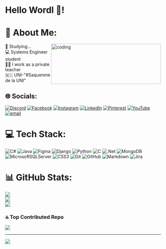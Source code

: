 # Hello Wordl 👋!
<!-------------------------------------------------------------------------------------------------------------------------------------------------------------------------->

# 💫 About Me:
<img align = "right" alt="coding" width="355" height="130" src=https://i.pinimg.com/originals/16/69/e5/1669e57761ccc67fa5e31a09a54764d0.gif>

🌱 Studying...<br>💻 Systems Engineer student<br>👩‍🏫 I work as a private teacher <br>🇳🇮 UNI-"#Saquenme de la UNI" 

## 🌐 Socials:
[![Discord](https://img.shields.io/badge/Discord-%237289DA.svg?logo=discord&logoColor=white)](https://discord.gg/luisa_mttr) [![Facebook](https://img.shields.io/badge/Facebook-%231877F2.svg?logo=Facebook&logoColor=white)]([https://facebook.com/https://www.facebook.com/Luisa.Tellez.3532507](https://www.facebook.com/Luisa.Tellez.3532507/)) [![Instagram](https://img.shields.io/badge/Instagram-%23E4405F.svg?logo=Instagram&logoColor=white)](https://instagram.com/https://www.instagram.com/lois.mttr/) [![LinkedIn](https://img.shields.io/badge/LinkedIn-%230077B5.svg?logo=linkedin&logoColor=white)](https://linkedin.com/in/https://www.linkedin.com/in/luisa-mercedes-t%C3%A9llez-garc%C3%ADa-6b9602250/) [![Pinterest](https://img.shields.io/badge/Pinterest-%23E60023.svg?logo=Pinterest&logoColor=white)](https://pinterest.com/Lois_mtrr) [![YouTube](https://img.shields.io/badge/YouTube-%23FF0000.svg?logo=YouTube&logoColor=white)]([https://youtube.com/@https://www.youtube.com/channel/UCnJLQgttAxIw1B7G8t3dDPQ](https://www.youtube.com/@Lois-mttr)) [![email](https://img.shields.io/badge/Email-D14836?logo=gmail&logoColor=white)](mailto:luisa.tellez.pro@outlook.com) 

# 💻 Tech Stack:
![C#](https://img.shields.io/badge/c%23-%23239120.svg?style=flat&logo=csharp&logoColor=white) ![Java](https://img.shields.io/badge/java-%23ED8B00.svg?style=flat&logo=openjdk&logoColor=white) ![Figma](https://img.shields.io/badge/figma-%23F24E1E.svg?style=flat&logo=figma&logoColor=white) ![Django](https://img.shields.io/badge/django-%23092E20.svg?style=flat&logo=django&logoColor=white) ![Python](https://img.shields.io/badge/python-3670A0?style=flat&logo=python&logoColor=ffdd54) ![C](https://img.shields.io/badge/c-%2300599C.svg?style=flat&logo=c&logoColor=white) ![.Net](https://img.shields.io/badge/.NET-5C2D91?style=flat&logo=.net&logoColor=white) ![MongoDB](https://img.shields.io/badge/MongoDB-%234ea94b.svg?style=flat&logo=mongodb&logoColor=white) ![MicrosoftSQLServer](https://img.shields.io/badge/Microsoft%20SQL%20Server-CC2927?style=flat&logo=microsoft%20sql%20server&logoColor=white) ![CSS3](https://img.shields.io/badge/css3-%231572B6.svg?style=flat&logo=css3&logoColor=white) ![Git](https://img.shields.io/badge/git-%23F05033.svg?style=flat&logo=git&logoColor=white) ![GitHub](https://img.shields.io/badge/github-%23121011.svg?style=flat&logo=github&logoColor=white) ![Markdown](https://img.shields.io/badge/markdown-%23000000.svg?style=flat&logo=markdown&logoColor=white) ![Jira](https://img.shields.io/badge/jira-%230A0FFF.svg?style=flat&logo=jira&logoColor=white)
# 📊 GitHub Stats:
![](https://github-readme-stats.vercel.app/api?username=Lois-mttr&theme=github_dark&hide_border=false&include_all_commits=true&count_private=true)<br/>
![](https://nirzak-streak-stats.vercel.app/?user=Lois-mttr&theme=github_dark&hide_border=false)<br/>
![](https://github-readme-stats.vercel.app/api/top-langs/?username=Lois-mttr&theme=github_dark&hide_border=false&include_all_commits=true&count_private=true&layout=compact)

### 🔝 Top Contributed Repo
![](https://github-contributor-stats.vercel.app/api?username=Lois-mttr&limit=5&theme=github_dark&combine_all_yearly_contributions=true)

---
[![](https://visitcount.itsvg.in/api?id=Lois-mttr&icon=2&color=1)](https://visitcount.itsvg.in)

<!-- Proudly created with GPRM ( https://gprm.itsvg.in ) -->
<!--
**Lois-mttr/Lois-mttr** is a ✨ _special_ ✨ repository because its `README.md` (this file) appears on your GitHub profile.
-->
